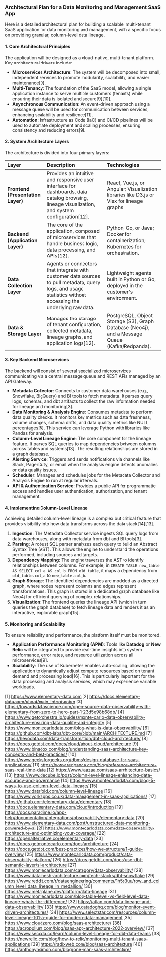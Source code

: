 ### Architectural Plan for a Data Monitoring and Management SaaS App

Here is a detailed architectural plan for building a scalable, multi-tenant SaaS application for data monitoring and management, with a specific focus on providing granular, column-level data lineage.

#### 1. Core Architectural Principles

The application will be designed as a cloud-native, multi-tenant platform. Key architectural drivers include:
*   **Microservices Architecture**: The system will be decomposed into small, independent services to promote modularity, scalability, and easier maintenance[9].
*   **Multi-Tenancy**: The foundation of the SaaS model, allowing a single application instance to serve multiple customers (tenants) while ensuring their data is isolated and secure[9][10].
*   **Asynchronous Communication**: An event-driven approach using a message queue will be used for communication between services, enhancing scalability and resilience[11].
*   **Automation**: Infrastructure as Code (IaC) and CI/CD pipelines will be used to automate deployment and scaling processes, ensuring consistency and reducing errors[9].

#### 2. System Architecture Layers

The architecture is divided into four primary layers:

| Layer | Description | Technologies |
| :--- | :--- | :--- |
| **Frontend (Presentation Layer)** | Provides an intuitive and responsive user interface for dashboards, data catalog browsing, lineage visualization, and system configuration[12]. | React, Vue.js, or Angular; Visualization libraries like D3.js or Visx for lineage graphs. |
| **Backend (Application Layer)** | The core of the application, composed of microservices that handle business logic, data processing, and APIs[12]. | Python, Go, or Java; Docker for containerization; Kubernetes for orchestration. |
| **Data Collection Layer** | Agents or connectors that integrate with customer data sources to pull metadata, query logs, and usage statistics without accessing the underlying raw data. | Lightweight agents built in Python or Go, deployed in the customer's environment. |
| **Data & Storage Layer** | Manages the storage of tenant configuration, collected metadata, lineage graphs, and application logs[12]. | PostgreSQL, Object Storage (S3), Graph Database (Neo4j), and a Message Queue (Kafka/Redpanda). |

#### 3. Key Backend Microservices

The backend will consist of several specialized microservices communicating via a central message queue and REST APIs managed by an API Gateway.

*   **Metadata Collector**: Connects to customer data warehouses (e.g., Snowflake, BigQuery) and BI tools to fetch metadata. It parses query logs, schemas, and dbt artifacts to collect the raw information needed for lineage and monitoring[3].
*   **Data Monitoring & Analysis Engine**: Consumes metadata to perform data quality checks. It monitors key metrics such as data freshness, volume changes, schema drifts, and data quality metrics like NULL percentages[5]. This service can leverage Python with libraries like Pandas for analysis.
*   **Column-Level Lineage Engine**: The core component for the lineage feature. It parses SQL queries to map dependencies between columns across tables and systems[13]. The resulting relationships are stored in a graph database.
*   **Alerting Service**: Triggers and sends notifications via channels like Slack, PagerDuty, or email when the analysis engine detects anomalies or data quality issues.
*   **Scheduler**: Manages and schedules jobs for the Metadata Collector and Analysis Engine to run at regular intervals.
*   **API & Authentication Service**: Provides a public API for programmatic access and handles user authentication, authorization, and tenant management.

#### 4. Implementing Column-Level Lineage

Achieving detailed column-level lineage is a complex but critical feature that provides visibility into how data transforms across the data stack[14][13].

1.  **Ingestion**: The Metadata Collector service ingests SQL query logs from data warehouses, along with metadata from dbt and BI tools[3].
2.  **Parsing**: A robust SQL parser analyzes each query to build an Abstract Syntax Tree (AST). This allows the engine to understand the operations performed, including sources and targets.
3.  **Dependency Mapping**: The engine traverses the AST to identify relationships between columns. For example, in `CREATE TABLE new_table AS SELECT col_a AS col_b FROM old_table`, it maps a dependency from `old_table.col_a` to `new_table.col_b`.
4.  **Graph Storage**: The identified dependencies are modeled as a directed graph, where nodes represent columns and edges represent transformations. This graph is stored in a dedicated graph database like Neo4j for efficient querying of complex relationships.
5.  **Visualization**: The frontend queries the lineage API (which in turn queries the graph database) to fetch lineage data and renders it as an interactive, explorable graph[15].

#### 5. Monitoring and Scalability

To ensure reliability and performance, the platform itself must be monitored.

*   **Application Performance Monitoring (APM)**: Tools like **Datadog** or **New Relic** will be integrated to provide real-time insights into system performance, error rates, and resource utilization across all microservices[9].
*   **Scalability**: The use of Kubernetes enables auto-scaling, allowing the application to dynamically adjust compute resources based on tenant demand and processing load[16]. This is particularly important for the data processing and analysis services, which may experience variable workloads.

[1] https://www.elementary-data.com
[2] https://docs.elementary-data.com/cloud/main_introduction
[3] https://towardsdatascience.com/open-source-data-observability-with-elementary-from-zero-to-hero-part-1-23d5e98b68db/
[4] https://www.getorchestra.io/guides/monte-carlo-data-observability-architecture-ensuring-data-quality-and-integrity
[5] https://www.montecarlodata.com/blog-what-is-data-observability/
[6] https://github.com/dbt-labs/dbt-core/blob/main/ARCHITECTURE.md
[7] https://hevodata.com/data-transformation/dbt-cloud-architecture/
[8] https://docs.getdbt.com/docs/cloud/about-cloud/architecture
[9] https://www.binadox.com/blog/understanding-saas-architecture-key-concepts-and-best-practices/
[10] https://www.geeksforgeeks.org/dbms/design-database-for-saas-applications/
[11] https://www.redpanda.com/blog/reference-architecture-saas-real-time-data
[12] https://www.taazaa.com/saas-architecture-basics/
[13] https://www.decube.io/post/column-level-lineage-enhancing-data-accuracy-and-governance
[14] https://www.montecarlodata.com/blog-5-ways-to-use-column-level-data-lineage/
[15] https://www.datafold.com/column-level-lineage
[16] https://www.yorkapps.co.uk/data-management-in-saas-applications/
[17] https://github.com/elementary-data/elementary
[18] https://docs.elementary-data.com/cloud/introduction
[19] https://docs.paradime.io/app-help/documentation/integrations/observability/elementary-data
[20] https://www.elementary-data.com/post/unstructured-data-monitoring-powered-by-ai
[21] https://www.montecarlodata.com/data-observability-architecture-and-optimizing-your-coverage/
[22] https://openalternative.co/elementary-data
[23] https://docs.getmontecarlo.com/docs/architecture
[24] https://docs.getdbt.com/best-practices/how-we-structure/1-guide-overview
[25] https://www.montecarlodata.com/product/data-observability-platform/
[26] https://docs.getdbt.com/docs/use-dbt-semantic-layer/sl-architecture
[27] https://www.montecarlodata.com/category/data-observability/
[28] https://www.datamesh-architecture.com/tech-stacks/dbt-snowflake
[29] https://www.reddit.com/r/dataengineering/comments/1h5s3uu/row_and_column_level_data_lineage_in_medallion/
[30] https://www.metaplane.dev/platform/data-lineage
[31] https://www.montecarlodata.com/blog-table-level-vs-field-level-data-lineage-whats-the-difference/
[32] https://atlan.com/data-lineage-and-data-observability/
[33] https://www.datadoghq.com/blog/monitor-event-driven-architectures/
[34] https://www.selectstar.com/resources/column-level-lineage-101-a-guide-for-modern-data-management
[35] https://www.cloudzero.com/blog/saas-architecture/
[36] https://acropolium.com/blog/saas-app-architecture-2022-overview/
[37] https://www.secoda.co/learn/column-level-lineage-for-dbt-data-teams
[38] https://newrelic.com/blog/how-to-relic/monitoring-multi-tenant-saas-applications
[39] https://radixweb.com/blog/saas-architecture
[40] https://anthonynsimon.com/blog/one-man-saas-architecture/